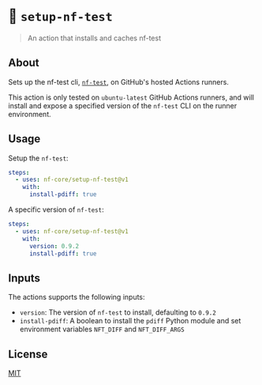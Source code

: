 # :rocket: `setup-nf-test`

> An action that installs and caches nf-test

## About

Sets up the nf-test cli, [`nf-test`](https://github.com/askimed/nf-test), on GitHub's hosted Actions runners.

This action is only tested on `ubuntu-latest` GitHub Actions runners, and will install and expose a specified version of the `nf-test` CLI on the runner environment.

## Usage

Setup the `nf-test`:

```yaml
steps:
  - uses: nf-core/setup-nf-test@v1
    with:
      install-pdiff: true
```

A specific version of `nf-test`:

```yaml
steps:
  - uses: nf-core/setup-nf-test@v1
    with:
      version: 0.9.2
      install-pdiff: true
```

## Inputs

The actions supports the following inputs:

- `version`: The version of `nf-test` to install, defaulting to `0.9.2`
- `install-pdiff`: A boolean to install the `pdiff` Python module and set environment variables `NFT_DIFF` and `NFT_DIFF_ARGS`

## License

[MIT](LICENSE)
